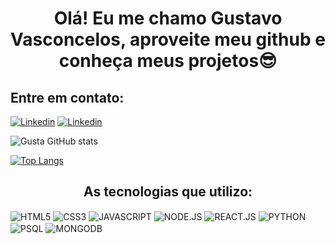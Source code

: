 
<h1 align="center">Olá! Eu me chamo Gustavo Vasconcelos, aproveite meu github e conheça meus projetos😎</h1>


<h2>Entre em contato:</h2>

[![Linkedin](https://img.shields.io/badge/LinkedIn-0077B5?style=for-the-badge&logo=linkedin&logoColor=white)](https://www.linkedin.com/in/gustavo-vasconcelos-6684a9259/) [![Linkedin](	https://img.shields.io/badge/Instagram-E4405F?style=for-the-badge&logo=instagram&logoColor=white)](https://www.instagram.com/gustavovasconcelosp/)

![Gusta GitHub stats](https://github-readme-stats.vercel.app/api?username=gustavasconcelos&show_icons=true&theme=transparent)

[![Top Langs](https://github-readme-stats.vercel.app/api/top-langs/?username=gustavasconcelos&layout=compact)](https://github.com/gustavasconcelos/github-readme-stats)

<h2 align="center">As tecnologias que utilizo:</h2>

<div style="display:inline_block">
    <img align="center" src="https://img.shields.io/badge/HTML5-E34F26?style=for-the-badge&logo=html5&logoColor=white" alt="HTML5"/>
    <img align="center" src="https://img.shields.io/badge/CSS3-1572B6?style=for-the-badge&logo=css3&logoColor=white" alt="CSS3"/>
    <img align="center" src="https://img.shields.io/badge/JavaScript-F7DF1E?style=for-the-badge&logo=javascript&logoColor=black" alt="JAVASCRIPT"/>
    <img align="center" src="https://img.shields.io/badge/Node.js-43853D?style=for-the-badge&logo=node.js&logoColor=white" alt="NODE.JS"/>
    <img align="center" src="https://img.shields.io/badge/React-20232A?style=for-the-badge&logo=react&logoColor=61DAFB" alt="REACT.JS"/>
    <img align="center" src="https://img.shields.io/badge/Python-14354C?style=for-the-badge&logo=python&logoColor=white" alt="PYTHON"/>
    <img align="center" src="https://img.shields.io/badge/PostgreSQL-316192?style=for-the-badge&logo=postgresql&logoColor=white" alt="PSQL"/>
    <img align="center" src="https://img.shields.io/badge/MongoDB-4EA94B?style=for-the-badge&logo=mongodb&logoColor=white" alt="MONGODB"/>
</div>
